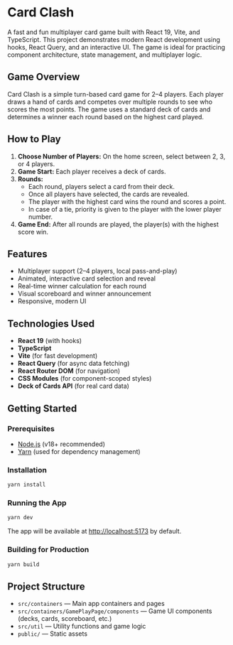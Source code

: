 # Card Clash

A fast and fun multiplayer card game built with React 19, Vite, and TypeScript. This project demonstrates modern React development using hooks, React Query, and an interactive UI. The game is ideal for practicing component architecture, state management, and multiplayer logic.

## Game Overview

Card Clash is a simple turn-based card game for 2–4 players. Each player draws a hand of cards and competes over multiple rounds to see who scores the most points. The game uses a standard deck of cards and determines a winner each round based on the highest card played.

## How to Play
1. **Choose Number of Players:** On the home screen, select between 2, 3, or 4 players.
2. **Game Start:** Each player receives a deck of cards.
3. **Rounds:**
   - Each round, players select a card from their deck.
   - Once all players have selected, the cards are revealed.
   - The player with the highest card wins the round and scores a point.
   - In case of a tie, priority is given to the player with the lower player number.
4. **Game End:** After all rounds are played, the player(s) with the highest score win.

## Features
- Multiplayer support (2–4 players, local pass-and-play)
- Animated, interactive card selection and reveal
- Real-time winner calculation for each round
- Visual scoreboard and winner announcement
- Responsive, modern UI

## Technologies Used
- **React 19** (with hooks)
- **TypeScript**
- **Vite** (for fast development)
- **React Query** (for async data fetching)
- **React Router DOM** (for navigation)
- **CSS Modules** (for component-scoped styles)
- **Deck of Cards API** (for real card data)

## Getting Started

### Prerequisites
- [Node.js](https://nodejs.org/) (v18+ recommended)
- [Yarn](https://yarnpkg.com/) (used for dependency management)

### Installation
```bash
yarn install
```

### Running the App
```bash
yarn dev
```
The app will be available at [http://localhost:5173](http://localhost:5173) by default.

### Building for Production
```bash
yarn build
```

## Project Structure
- `src/containers` — Main app containers and pages
- `src/containers/GamePlayPage/components` — Game UI components (decks, cards, scoreboard, etc.)
- `src/util` — Utility functions and game logic
- `public/` — Static assets

